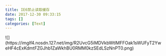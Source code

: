 ```yaml
---
title: IE6禁止读取缓存
date: 2017-12-30 09:33:15
tags: []
categories: [Text]
---
```


<p>
![](https://imglf4.nosdn.127.net/img/R2UvcG5iMDVkbWtIMFFOak1sWUFyT2YweHF4cExKdmtFZGJhb1ZaWkhBU0RMM0kzSEdLSzNnPT0.png)
<br /><br /></p>